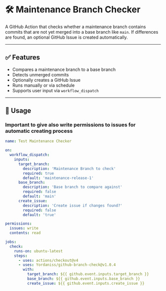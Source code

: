 # 🛠️ Maintenance Branch Checker

A GitHub Action that checks whether a maintenance branch contains commits that are not yet merged into a base branch like `main`. If differences are found, an optional GitHub Issue is created automatically.

---

## ✅ Features

- Compares a maintenance branch to a base branch
- Detects unmerged commits
- Optionally creates a GitHub Issue
- Runs manually or via schedule
- Supports user input via `workflow_dispatch`

---

## 🚀 Usage

### Important to give also write permissions to issues for automatic creating process 

```yaml
name: Test Maintenance Checker

on:
  workflow_dispatch:
    inputs:
      target_branch:
        description: 'Maintenance Branch to check'
        required: true
        default: 'maintenance-release-1'
      base_branch:
        description: 'Base branch to compare against'
        required: false
        default: 'main'
      create_issue:
        description: 'Create issue if changes found?'
        required: false
        default: 'true'

permissions:
  issues: write
  contents: read

jobs:
  check:
    runs-on: ubuntu-latest
    steps:
      - uses: actions/checkout@v4
      - uses: Yordaniss/github-branch-check@v1.0.4
        with:
          target_branch: ${{ github.event.inputs.target_branch }}
          base_branch: ${{ github.event.inputs.base_branch }}
          create_issue: ${{ github.event.inputs.create_issue }}

